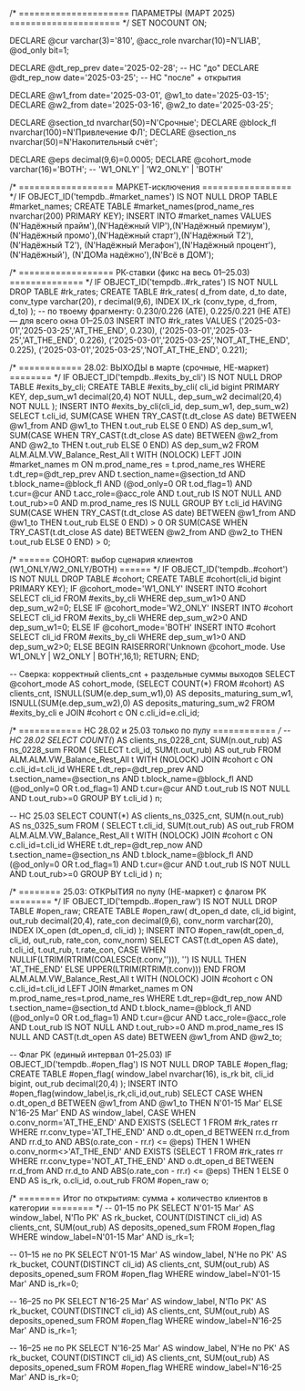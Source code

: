 /* ===================== ПАРАМЕТРЫ (МАРТ 2025) ===================== */
SET NOCOUNT ON;

DECLARE @cur varchar(3)='810', @acc_role nvarchar(10)=N'LIAB', @od_only bit=1;

DECLARE @dt_rep_prev date='2025-02-28';  -- НС "до"
DECLARE @dt_rep_now  date='2025-03-25';  -- НС "после" + открытия

DECLARE @w1_from date='2025-03-01', @w1_to date='2025-03-15';
DECLARE @w2_from date='2025-03-16', @w2_to date='2025-03-25';

DECLARE @section_td nvarchar(50)=N'Срочные';
DECLARE @block_fl   nvarchar(100)=N'Привлечение ФЛ';
DECLARE @section_ns nvarchar(50)=N'Накопительный счёт';

DECLARE @eps decimal(9,6)=0.0005;
DECLARE @cohort_mode varchar(16)='BOTH';  -- 'W1_ONLY' | 'W2_ONLY' | 'BOTH'

/* ================== МАРКЕТ-исключения ================= */
IF OBJECT_ID('tempdb..#market_names') IS NOT NULL DROP TABLE #market_names;
CREATE TABLE #market_names(prod_name_res nvarchar(200) PRIMARY KEY);
INSERT INTO #market_names VALUES
 (N'Надёжный прайм'),(N'Надёжный VIP'),(N'Надёжный премиум'),
 (N'Надёжный промо'),(N'Надёжный старт'),(N'Надёжный Т2'),(N'Надёжный T2'),
 (N'Надёжный Мегафон'),(N'Надёжный процент'),(N'Надёжный'),
 (N'ДОМа надёжно'),(N'Всё в ДОМ');

/* ================== РК-ставки (фикс на весь 01–25.03) ============== */
IF OBJECT_ID('tempdb..#rk_rates') IS NOT NULL DROP TABLE #rk_rates;
CREATE TABLE #rk_rates(
  d_from date, d_to date, conv_type varchar(20), r decimal(9,6),
  INDEX IX_rk (conv_type, d_from, d_to)
);
-- по твоему фрагменту: 0.230/0.226 (АТЕ), 0.225/0.221 (НЕ АТЕ) — для всего окна 01–25.03
INSERT INTO #rk_rates VALUES
('2025-03-01','2025-03-25','AT_THE_END',     0.230),
('2025-03-01','2025-03-25','AT_THE_END',     0.226),
('2025-03-01','2025-03-25','NOT_AT_THE_END', 0.225),
('2025-03-01','2025-03-25','NOT_AT_THE_END', 0.221);

/* ============ 28.02: ВЫХОДЫ в марте (срочные, НЕ-маркет) ======== */
IF OBJECT_ID('tempdb..#exits_by_cli') IS NOT NULL DROP TABLE #exits_by_cli;
CREATE TABLE #exits_by_cli(
  cli_id bigint PRIMARY KEY,
  dep_sum_w1 decimal(20,4) NOT NULL,
  dep_sum_w2 decimal(20,4) NOT NULL
);
INSERT INTO #exits_by_cli(cli_id, dep_sum_w1, dep_sum_w2)
SELECT
  t.cli_id,
  SUM(CASE WHEN TRY_CAST(t.dt_close AS date) BETWEEN @w1_from AND @w1_to THEN t.out_rub ELSE 0 END) AS dep_sum_w1,
  SUM(CASE WHEN TRY_CAST(t.dt_close AS date) BETWEEN @w2_from AND @w2_to THEN t.out_rub ELSE 0 END) AS dep_sum_w2
FROM ALM.ALM.VW_Balance_Rest_All t WITH (NOLOCK)
LEFT JOIN #market_names m ON m.prod_name_res = t.prod_name_res
WHERE
  t.dt_rep=@dt_rep_prev AND t.section_name=@section_td AND t.block_name=@block_fl
  AND (@od_only=0 OR t.od_flag=1) AND t.cur=@cur AND t.acc_role=@acc_role
  AND t.out_rub IS NOT NULL AND t.out_rub>=0 AND m.prod_name_res IS NULL
GROUP BY t.cli_id
HAVING SUM(CASE WHEN TRY_CAST(t.dt_close AS date) BETWEEN @w1_from AND @w1_to THEN t.out_rub ELSE 0 END) > 0
    OR SUM(CASE WHEN TRY_CAST(t.dt_close AS date) BETWEEN @w2_from AND @w2_to THEN t.out_rub ELSE 0 END) > 0;

/* ====== COHORT: выбор сценария клиентов (W1_ONLY/W2_ONLY/BOTH) ====== */
IF OBJECT_ID('tempdb..#cohort') IS NOT NULL DROP TABLE #cohort;
CREATE TABLE #cohort(cli_id bigint PRIMARY KEY);
IF @cohort_mode='W1_ONLY'
  INSERT INTO #cohort SELECT cli_id FROM #exits_by_cli WHERE dep_sum_w1>0 AND dep_sum_w2=0;
ELSE IF @cohort_mode='W2_ONLY'
  INSERT INTO #cohort SELECT cli_id FROM #exits_by_cli WHERE dep_sum_w2>0 AND dep_sum_w1=0;
ELSE IF @cohort_mode='BOTH'
  INSERT INTO #cohort SELECT cli_id FROM #exits_by_cli WHERE dep_sum_w1>0 AND dep_sum_w2>0;
ELSE
  BEGIN RAISERROR('Unknown @cohort_mode. Use W1_ONLY | W2_ONLY | BOTH',16,1); RETURN; END;

-- Сверка: корректный clients_cnt + раздельные суммы выходов
SELECT
  @cohort_mode AS cohort_mode,
  (SELECT COUNT(*) FROM #cohort) AS clients_cnt,
  ISNULL(SUM(e.dep_sum_w1),0) AS deposits_maturing_sum_w1,
  ISNULL(SUM(e.dep_sum_w2),0) AS deposits_maturing_sum_w2
FROM #exits_by_cli e
JOIN #cohort c ON c.cli_id=e.cli_id;

/* ============ НС 28.02 и 25.03 только по пулу ============ */
-- НС 28.02
SELECT
  COUNT(*) AS clients_ns_0228_cnt,
  SUM(n.out_rub) AS ns_0228_sum
FROM (
  SELECT t.cli_id, SUM(t.out_rub) AS out_rub
  FROM ALM.ALM.VW_Balance_Rest_All t WITH (NOLOCK)
  JOIN #cohort c ON c.cli_id=t.cli_id
  WHERE t.dt_rep=@dt_rep_prev AND t.section_name=@section_ns AND t.block_name=@block_fl
    AND (@od_only=0 OR t.od_flag=1) AND t.cur=@cur
    AND t.out_rub IS NOT NULL AND t.out_rub>=0
  GROUP BY t.cli_id
) n;

-- НС 25.03
SELECT
  COUNT(*) AS clients_ns_0325_cnt,
  SUM(n.out_rub) AS ns_0325_sum
FROM (
  SELECT t.cli_id, SUM(t.out_rub) AS out_rub
  FROM ALM.ALM.VW_Balance_Rest_All t WITH (NOLOCK)
  JOIN #cohort c ON c.cli_id=t.cli_id
  WHERE t.dt_rep=@dt_rep_now AND t.section_name=@section_ns AND t.block_name=@block_fl
    AND (@od_only=0 OR t.od_flag=1) AND t.cur=@cur
    AND t.out_rub IS NOT NULL AND t.out_rub>=0
  GROUP BY t.cli_id
) n;

/* ======== 25.03: ОТКРЫТИЯ по пулу (НЕ-маркет) с флагом РК ======== */
IF OBJECT_ID('tempdb..#open_raw') IS NOT NULL DROP TABLE #open_raw;
CREATE TABLE #open_raw(
  dt_open_d date, cli_id bigint, out_rub decimal(20,4), rate_con decimal(9,6), conv_norm varchar(20),
  INDEX IX_open (dt_open_d, cli_id)
);
INSERT INTO #open_raw(dt_open_d, cli_id, out_rub, rate_con, conv_norm)
SELECT
  CAST(t.dt_open AS date),
  t.cli_id,
  t.out_rub,
  t.rate_con,
  CASE
    WHEN NULLIF(LTRIM(RTRIM(COALESCE(t.conv,''))), '') IS NULL THEN 'AT_THE_END'
    ELSE UPPER(LTRIM(RTRIM(t.conv)))
  END
FROM ALM.ALM.VW_Balance_Rest_All t WITH (NOLOCK)
JOIN #cohort c ON c.cli_id=t.cli_id
LEFT JOIN #market_names m ON m.prod_name_res=t.prod_name_res
WHERE
  t.dt_rep=@dt_rep_now AND t.section_name=@section_td AND t.block_name=@block_fl
  AND (@od_only=0 OR t.od_flag=1) AND t.cur=@cur AND t.acc_role=@acc_role
  AND t.out_rub IS NOT NULL AND t.out_rub>=0
  AND m.prod_name_res IS NULL
  AND CAST(t.dt_open AS date) BETWEEN @w1_from AND @w2_to;

-- Флаг РК (единый интервал 01–25.03)
IF OBJECT_ID('tempdb..#open_flag') IS NOT NULL DROP TABLE #open_flag;
CREATE TABLE #open_flag(
  window_label nvarchar(16), is_rk bit, cli_id bigint, out_rub decimal(20,4)
);
INSERT INTO #open_flag(window_label,is_rk,cli_id,out_rub)
SELECT
  CASE WHEN o.dt_open_d BETWEEN @w1_from AND @w1_to THEN N'01-15 Mar' ELSE N'16-25 Mar' END AS window_label,
  CASE
    WHEN o.conv_norm='AT_THE_END'
         AND EXISTS (SELECT 1 FROM #rk_rates rr WHERE rr.conv_type='AT_THE_END'
                     AND o.dt_open_d BETWEEN rr.d_from AND rr.d_to
                     AND ABS(o.rate_con - rr.r) <= @eps) THEN 1
    WHEN o.conv_norm<>'AT_THE_END'
         AND EXISTS (SELECT 1 FROM #rk_rates rr WHERE rr.conv_type='NOT_AT_THE_END'
                     AND o.dt_open_d BETWEEN rr.d_from AND rr.d_to
                     AND ABS(o.rate_con - rr.r) <= @eps) THEN 1
    ELSE 0
  END AS is_rk,
  o.cli_id,
  o.out_rub
FROM #open_raw o;

/* ======== Итог по открытиям: сумма + количество клиентов в категории ======== */
-- 01–15 по РК
SELECT N'01-15 Mar' AS window_label, N'По РК' AS rk_bucket,
       COUNT(DISTINCT cli_id) AS clients_cnt, SUM(out_rub) AS deposits_opened_sum
FROM #open_flag WHERE window_label=N'01-15 Mar' AND is_rk=1;

-- 01–15 не по РК
SELECT N'01-15 Mar' AS window_label, N'Не по РК' AS rk_bucket,
       COUNT(DISTINCT cli_id) AS clients_cnt, SUM(out_rub) AS deposits_opened_sum
FROM #open_flag WHERE window_label=N'01-15 Mar' AND is_rk=0;

-- 16–25 по РК
SELECT N'16-25 Mar' AS window_label, N'По РК' AS rk_bucket,
       COUNT(DISTINCT cli_id) AS clients_cnt, SUM(out_rub) AS deposits_opened_sum
FROM #open_flag WHERE window_label=N'16-25 Mar' AND is_rk=1;

-- 16–25 не по РК
SELECT N'16-25 Mar' AS window_label, N'Не по РК' AS rk_bucket,
       COUNT(DISTINCT cli_id) AS clients_cnt, SUM(out_rub) AS deposits_opened_sum
FROM #open_flag WHERE window_label=N'16-25 Mar' AND is_rk=0;
